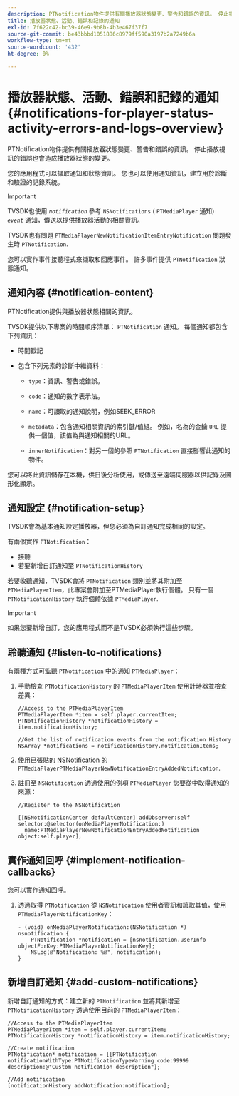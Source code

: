 ```yaml
---
description: PTNotification物件提供有關播放器狀態變更、警告和錯誤的資訊。 停止播放視訊的錯誤也會造成播放器狀態的變更。
title: 播放器狀態、活動、錯誤和記錄的通知
exl-id: 7f622c42-bc39-46e9-9b8b-4b3e467f37f7
source-git-commit: be43bbbd1051886c8979ff590a3197b2a7249b6a
workflow-type: tm+mt
source-wordcount: '432'
ht-degree: 0%

---
```


# 播放器狀態、活動、錯誤和記錄的通知  {#notifications-for-player-status-activity-errors-and-logs-overview}

PTNotification物件提供有關播放器狀態變更、警告和錯誤的資訊。 停止播放視訊的錯誤也會造成播放器狀態的變更。

您的應用程式可以擷取通知和狀態資訊。 您也可以使用通知資訊，建立用於診斷和驗證的記錄系統。

>[!IMPORTANT]
>
>TVSDK也使用 *`notification`* 參考 `NSNotifications` ( `PTMediaPlayer` 通知) *`event`* 通知，傳送以提供播放器活動的相關資訊。

TVSDK也有問題 `PTMediaPlayerNewNotificationItemEntryNotification` 問題發生時 `PTNotification`.

您可以實作事件接聽程式來擷取和回應事件。 許多事件提供 `PTNotification` 狀態通知。

## 通知內容 {#notification-content}

PTNotification提供與播放器狀態相關的資訊。

TVSDK提供以下專案的時間順序清單： `PTNotification` 通知。 每個通知都包含下列資訊：

* 時間戳記
* 包含下列元素的診斷中繼資料：

   * `type`：資訊、警告或錯誤。
   * `code`：通知的數字表示法。
   * `name`：可讀取的通知說明，例如SEEK_ERROR
   * `metadata`：包含通知相關資訊的索引鍵/值組。 例如，名為的金鑰 `URL` 提供一個值，該值為與通知相關的URL。

   * `innerNotification`：對另一個的參照 `PTNotification` 直接影響此通知的物件。

您可以將此資訊儲存在本機，供日後分析使用，或傳送至遠端伺服器以供記錄及圖形化顯示。

## 通知設定 {#notification-setup}

TVSDK會為基本通知設定播放器，但您必須為自訂通知完成相同的設定。

有兩個實作 `PTNotification`：

* 接聽
* 若要新增自訂通知至 `PTNotificationHistory`

若要收聽通知，TVSDK會將 `PTNotification` 類別並將其附加至 `PTMediaPlayerItem`，此專案會附加至PTMediaPlayer執行個體。 只有一個 `PTNotificationHistory` 執行個體依據 `PTMediaPlayer`.

>[!IMPORTANT]
>
>如果您要新增自訂，您的應用程式而不是TVSDK必須執行這些步驟。

## 聆聽通知 {#listen-to-notifications}

有兩種方式可監聽 `PTNotification` 中的通知 `PTMediaPlayer`：

1. 手動檢查 `PTNotificationHistory` 的 `PTMediaPlayerItem` 使用計時器並檢查差異：

   ```
   //Access to the PTMediaPlayerItem  
   PTMediaPlayerItem *item = self.player.currentItem; 
   PTNotificationHistory *notificationHistory = item.notificationHistory; 
   
   //Get the list of notification events from the notification History  
   NSArray *notifications = notificationHistory.notificationItems;
   ```

1. 使用已張貼的 [NSNotification](https://developer.apple.com/library/mac/%23documentation/Cocoa/Reference/Foundation/Classes/NSNotification_Class/Reference/Reference.html) 的 `PTMediaPlayerPTMediaPlayerNewNotificationEntryAddedNotification`.
1. 註冊至 `NSNotification` 透過使用的例項 `PTMediaPlayer` 您要從中取得通知的來源：

   ```
   //Register to the NSNotification 
   
   [[NSNotificationCenter defaultCenter] addObserver:self selector:@selector(onMediaPlayerNotification:)  
     name:PTMediaPlayerNewNotificationEntryAddedNotification object:self.player];
   ```

## 實作通知回呼 {#implement-notification-callbacks}

您可以實作通知回呼。

1. 透過取得 `PTNotification` 從 `NSNotification` 使用者資訊和讀取其值，使用 `PTMediaPlayerNotificationKey`：

   ```
   - (void) onMediaPlayerNotification:(NSNotification *) nsnotification { 
       PTNotification *notification = [nsnotification.userInfo objectForKey:PTMediaPlayerNotificationKey]; 
       NSLog(@"Notification: %@", notification); 
   }
   ```

## 新增自訂通知 {#add-custom-notifications}

新增自訂通知的方式：建立新的 `PTNotification` 並將其新增至 `PTNotificationHistory` 透過使用目前的 `PTMediaPlayerItem`：

```
//Access to the PTMediaPlayerItem  
PTMediaPlayerItem *item = self.player.currentItem; 
PTNotificationHistory *notificationHistory = item.notificationHistory; 
 
//Create notification 
PTNotification* notification = [[PTNotification notificationWithType:PTNotificationTypeWarning code:99999 description:@"Custom notification description"]; 
 
//Add notification 
[notificationHistory addNotification:notification];
```
